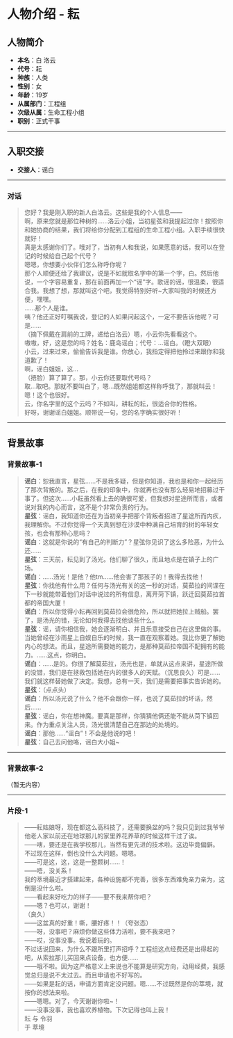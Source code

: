 # 人物介绍 - 耘

## 人物简介

- **本名**：白 洛云
- **代号**：耘
- **种族**：人类
- **性别**：女
- **年龄**：19岁
- **从属部门**：工程组
- **次级从属**：生命工程小组
- **职别**：正式干事

---

## 入职交接

- **交接人**：谣白

---

### 对话

> 您好？我是刚入职的新人白洛云。这些是我的个人信息——  
> 啊，原来您就是那位种树的……洛云小姐，当初星弦和我提起过你！按照你和她协商的结果，我们将给你分配到工程组的生命工程小组。入职手续很快就好！  
> 真是太感谢你们了。哦对了，当初有人和我说，如果愿意的话，我可以在登记的时候给自己起个代号？  
> 嗯嗯，你想要小伙伴们怎么称呼你呢？  
> 那个人顺便还给了我建议，说是不如就取名字中的第一个字，白。然后他说，一个字容易重复，那在前面再加一个“谣”字。歌谣的谣，很温柔，很适合我。我想了想，那就叫这个吧，我觉得特别好听~大家叫我的时候还方便，嘿嘿。  
> ……那个人是谁。  
> 咦？他还正好叮嘱我说，登记的人如果问起这个，一定不要告诉他呢？可是……  
> （摘下佩戴在肩前的工牌，递给白洛云）嗯，小云你先看看这个。  
> 嗷嗷，好，这是您的吗？姓名：鹿岛谣白；代号：…谣白。（瞪大双眼）  
> 小云，过来过来，偷偷告诉我是谁。你放心，我指定得把他拎过来跟你和我道歉了！  
> 啊，谣白姐姐，这…  
> （捂脸）算了算了。那，小云你还要取代号吗？  
> 取…取吧。那就不要叫白了，嗯…既然姐姐都这样称呼我了，那就叫云！嗯！这个也很好。  
> 云，你名字里的这个云吗？不如叫，耕耘的耘，很适合你的性格。  
> 好呀，谢谢谣白姐姐。顺带说一句，您的名字确实很好听！

---

## 背景故事

### 背景故事-1

> **谣白**：恕我直言，星弦……不是我多疑，但是你知道，我也是和你一起经历了那次背叛的。那之后，在我的印象中，你就再也没有那么轻易地招募过干事了。但这次……小耘虽然看上去的确很可爱，但我想对星途所而言，或者说对我的内心而言，这不是个非常负责的行为。  
> **星弦**：谣白，我知道你还在为当初亲手把那个背叛者招进了星途所而内疚，我理解你。不过你觉得一个天真到想在沙漠中种满自己培育的树的年轻女孩，也会有那种心思吗？  
> **谣白**：这就是你说的“有自己的判断力”？星弦你见识了这么多险恶，为什么还……  
> **星弦**：三天前，耘见到了汤光。他们聊了很久，而且地点是在镇子上的广场。  
> **谣白**：……汤光！是他？他tm……他会害了那孩子的！我得去找他！  
> **星弦**：你找他有什么用？任何与汤光有关的这一秒的对话，莫茹拉的间谍在下一秒就能带着他们对话中说过的所有信息，离开菏下镇，跃迁回莫茹拉首都的帝国大厦！  
> **谣白**：所以你觉得小耘再回到莫茹拉会很危险，所以就把她拉上贼船。罢了，是汤光的错，无论如何我得去找他谈些什么。  
> **星弦**：谣，请你相信我，她会逐渐明白、并且乐意接受自己在这里做的事。当她曾经在沙雨星上自娱自乐的时候，我一直在观察着她。我比你更了解她内心的想法。而且，星途所需要她的能力，是那种莫茹拉帝国不配拥有的能力。……这点，你明白。  
> **谣白**：……是的。你很了解莫茹拉，汤光也是，单就从这点来讲，星途所做的没错，我们是在拯救包括她在内的很多人的天赋。（沉思良久）可是……我们就这样替她做了决定。我想，总有一天，我们是需要把事实告诉她的。  
> **星弦**：（点点头）  
> **谣白**：所以汤光说了什么？他不会跟你一样，也说了莫茹拉的坏话，然后……  
> **星弦**：谣白，你在想神魔。要真是那样，你猜猜他俩还能不能从菏下镇回来。作为重点关注人员，汤光很清楚自己在那边的处境的。  
> **谣白**：那他……“谣白”！不会是他说的吧！  
> **星弦**：自己去问他咯，谣白大小姐~

---

### 背景故事-2

（暂无内容）

---

### 片段-1

> ——耘姑娘呀，现在都这么高科技了，还需要换盆的吗？我只见到过我爷爷他老人家以前还在地球那儿的家里养花养草的时候这样干过了诶。  
> ——嗐，要还是在我学校那儿，当然有更先进的技术啦。这边毕竟偏僻。  
> 不过现在这样，倒也没什么大问题。嗯嗯。  
> ——可是这，这，这是一整颗树……！  
> ——唔，没关系！  
> 我的萃境最近才搭建起来，各种设施都不完善，很多东西难免亲力亲为，这倒是没什么啦。  
> ——看起来好吃力的样子——要不我来帮你吧？  
> ——嗯？也可以，谢谢！  
> （良久）  
> ——这盆真的好重！嘶，腰好疼！！（夸张态）  
> ——呀，没事吧？麻烦你做这些体力活啦，要不我来吧？  
> ——哎，没事没事。我说着玩的。  
> 不过话说回来，为什么不跟所里打声招呼？工程组这点经费还是出得起的吧，从索拉那儿买回来点设备，也方便……  
> ——哦不啦。因为这严格意义上来说也不能算是研究方向，动用经费，我感觉总归是说不太过去。而且申请也不好写的。  
> ——如果是耘的话，申请方面肯定没问题。嗯……不过既然是你的萃境，就按你的想法来啦。  
> ——嗯嗯。对了，今天谢谢你啦~！  
> ——没事没事，我也喜欢养植物。下次记得也叫上我！  
> 耘 与 令羽  
> 于 萃境

